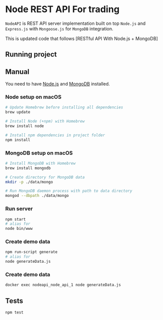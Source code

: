 # Node REST API For trading

`NodeAPI` is REST API server implementation built on top `Node.js` and `Express.js` with `Mongoose.js` for `MongoDB` integration. 

This is updated code that follows [RESTful API With Node.js + MongoDB]
## Running project

## Manual

You need to have [Node.js](https://nodejs.org) and [MongoDB](https://www.mongodb.com) installed.

### Node setup on macOS

```sh
# Update Homebrew before installing all dependencies
brew update

# Install Node (+npm) with Homebrew
brew install node

# Install npm dependencies in project folder
npm install
```

### MongoDB setup on macOS

```sh
# Install MongoDB with Homebrew
brew install mongodb

# Create directory for MongoDB data
mkdir -p ./data/mongo

# Run MongoDB daemon process with path to data directory
mongod --dbpath ./data/mongo
```

### Run server

```sh
npm start
# alias for
node bin/www
```

### Create demo data

```sh
npm run-script generate
# alias for
node generateData.js
```

### Create demo data

```sh
docker exec nodeapi_node_api_1 node generateData.js
```
## Tests

```sh
npm test